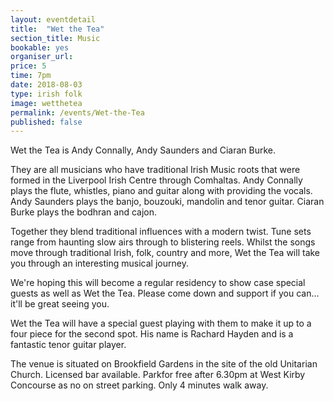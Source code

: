 ```yaml
---
layout: eventdetail
title:  "Wet the Tea"
section_title: Music
bookable: yes
organiser_url:
price: 5
time: 7pm
date: 2018-08-03
type: irish folk
image: wetthetea
permalink: /events/Wet-the-Tea
published: false
---
```


Wet the Tea is Andy Connally, Andy Saunders and Ciaran Burke.

They are all musicians who have traditional Irish Music roots that were formed in the Liverpool Irish Centre through Comhaltas. Andy Connally plays the flute, whistles, piano and guitar along with providing the vocals. Andy Saunders plays the banjo, bouzouki, mandolin and tenor guitar. Ciaran Burke plays the bodhran and cajon.

Together they blend traditional influences with a modern twist. Tune sets range from haunting slow airs through to blistering reels. Whilst the songs move through traditional Irish, folk, country and more,  Wet the Tea will take you through an interesting musical journey.

We're hoping this will become a regular residency to show case special guests as well as Wet the Tea. Please come down and support if you can... it'll be great seeing you.

Wet the Tea will have a special guest playing with them to make it up to a four piece for the second spot. His name is Rachard Hayden and is a fantastic tenor guitar player.

The venue is situated on Brookfield Gardens in the site of the old Unitarian Church. Licensed bar available. Parkfor free after 6.30pm at West Kirby Concourse as no on street parking. Only 4 minutes walk away.
